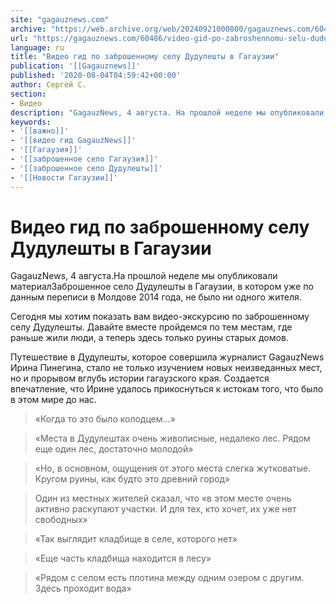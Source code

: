 ```yaml
---
site: "gagauznews.com"
archive: "https://web.archive.org/web/20240921000800/gagauznews.com/60486/video-gid-po-zabroshennomu-selu-duduleshty-v-gagauzii.html"
url: "https://gagauznews.com/60486/video-gid-po-zabroshennomu-selu-duduleshty-v-gagauzii.html"
language: ru
title: "Видео гид по заброшенному селу Дудулешты в Гагаузии"
publication: '[[Gagauznews]]'
published: '2020-08-04T04:59:42+00:00'
author: Сергей С.
section:
- Видео
description: "GagauzNews, 4 августа. На прошлой неделе мы опубликовали материал Заброшенное село Дудулешты в Гагаузии, в котором уже по данным переписи в Молдове 2014 года, не было ни одного жителя. Сегодня мы хотим показать вам видео-экскурсию по заброшенному селу Дудулешты. Давайте вместе пройдемся по тем местам, где раньше жили люди, а теперь здесь только руины старых домов. Путешествие в Дудулешты, которое совершила журналист GagauzNews Ирина Пинегина, стало не только изучением новых неизведанных мест, но и прорывом вглубь истории гагаузского края. Создается впечатление, что Ирине удалось прикоснуться к истокам того, что было в этом мире до нас. «Когда то это было колодцем…» […]"
keywords:
- '[[важно]]'
- '[[видео гид GagauzNews]]'
- '[[Гагаузия]]'
- '[[заброшенное село Гагаузия]]'
- '[[заброшенное село Дудулешты]]'
- '[[Новости Гагаузии]]'
---
```


# Видео гид по заброшенному селу Дудулешты в Гагаузии

GagauzNews, 4 августа.На прошлой неделе мы опубликовали материалЗаброшенное село Дудулешты в Гагаузии, в котором уже по данным переписи в Молдове 2014 года, не было ни одного жителя.

Сегодня мы хотим показать вам видео-экскурсию по заброшенному селу Дудулешты. Давайте вместе пройдемся по тем местам, где раньше жили люди, а теперь здесь только руины старых домов.

Путешествие в Дудулешты, которое совершила журналист GagauzNews Ирина Пинегина, стало не только изучением новых неизведанных мест, но и прорывом вглубь истории гагаузского края. Создается впечатление, что Ирине удалось прикоснуться к истокам того, что было в этом мире до нас.

> «Когда то это было колодцем…»

> «Места в Дудулештах очень живописные, недалеко лес. Рядом еще один лес, достаточно молодой»

> «Но, в основном, ощущения от этого места слегка жутковатые. Кругом руины, как будто это древний город»

> Один из местных жителей сказал, что «в этом месте очень активно раскупают участки. И для тех, кто хочет, их уже нет свободных»

> «Так выглядит кладбище в селе, которого нет»

> «Еще часть кладбища находится в лесу»

> «Рядом с селом есть плотина между одним озером с другим. Здесь проходит вода»